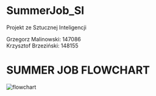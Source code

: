 # SummerJob_SI
Projekt ze Sztucznej Inteligencji

Grzegorz Malinowski: 147086  
Krzysztof Brzeziński: 148155

# SUMMER JOB FLOWCHART  

![flowchart](https://user-images.githubusercontent.com/66531782/209331015-fc88e194-9c8b-495a-8093-fa68dc9fed8e.PNG)
